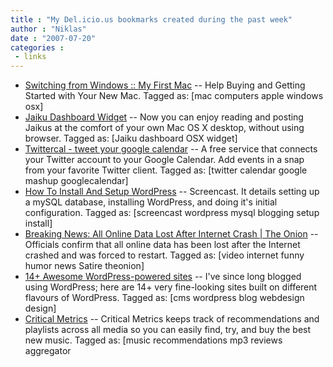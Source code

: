 ```yaml
---
title : "My Del.icio.us bookmarks created during the past week"
author : "Niklas"
date : "2007-07-20"
categories : 
 - links
---
```


- [Switching from Windows :: My First Mac](http://www.myfirstmac.com/index.php/mac/categories/C7/ "http://www.myfirstmac.com/index.php/mac/categories/C7/") -- Help Buying and Getting Started with Your New Mac. Tagged as: \[mac computers apple windows osx\]
- [Jaiku Dashboard Widget](http://www.exove.com/products/jaiku-dashboard-widget/ "http://www.exove.com/products/jaiku-dashboard-widget/") -- Now you can enjoy reading and posting Jaikus at the comfort of your own Mac OS X desktop, without using browser. Tagged as: \[Jaiku dashboard OSX widget\]
- [Twittercal - tweet your google calendar](http://twittercal.com/ "http://twittercal.com/") -- A free service that connects your Twitter account to your Google Calendar. Add events in a snap from your favorite Twitter client. Tagged as: \[twitter calendar google mashup googlecalendar\]
- [How To Install And Setup WordPress](http://showinabox.tv/wordpress/2007/07/05/how-to-install-and-setup-wordpress/ "http://showinabox.tv/wordpress/2007/07/05/how-to-install-and-setup-wordpress/") -- Screencast. It details setting up a mySQL database, installing WordPress, and doing it's initial configuration. Tagged as: \[screencast wordpress mysql blogging setup install\]
- [Breaking News: All Online Data Lost After Internet Crash | The Onion](http://www.theonion.com/content/video/breaking_news_all_online_data "http://www.theonion.com/content/video/breaking_news_all_online_data") -- Officials confirm that all online data has been lost after the Internet crashed and was forced to restart. Tagged as: \[video internet funny humor news Satire theonion\]
- [14+ Awesome WordPress-powered sites](http://dougal.gunters.org/blog/2007/07/16/14-awesome-wordpress-powered-sites "http://dougal.gunters.org/blog/2007/07/16/14-awesome-wordpress-powered-sites") -- I've since long blogged using WordPress; here are 14+ very fine-looking sites built on different flavours of WordPress. Tagged as: \[cms wordpress blog webdesign design\]
- [Critical Metrics](http://criticalmetrics.com/ "http://criticalmetrics.com/") -- Critical Metrics keeps track of recommendations and playlists across all media so you can easily find, try, and buy the best new music. Tagged as: \[music recommendations mp3 reviews aggregator
